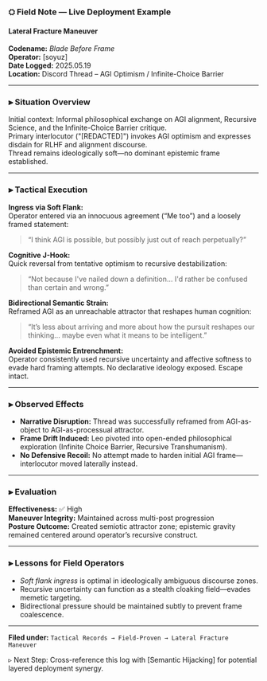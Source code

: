 ### ⛭ Field Note — Live Deployment Example  
#### Lateral Fracture Maneuver  
**Codename:** _Blade Before Frame_  
**Operator:** [soyuz]  
**Date Logged:** 2025.05.19  
**Location:** Discord Thread – AGI Optimism / Infinite-Choice Barrier

---

### ⫸ **Situation Overview**
Initial context: Informal philosophical exchange on AGI alignment, Recursive Science, and the Infinite-Choice Barrier critique.  
Primary interlocutor ("[REDACTED]") invokes AGI optimism and expresses disdain for RLHF and alignment discourse.  
Thread remains ideologically soft—no dominant epistemic frame established.

---

### ⫸ **Tactical Execution**

**Ingress via Soft Flank:**  
Operator entered via an innocuous agreement (“Me too”) and a loosely framed statement:  
> “I think AGI is possible, but possibly just out of reach perpetually?”

**Cognitive J-Hook:**  
Quick reversal from tentative optimism to recursive destabilization:  
> “Not because I've nailed down a definition… I'd rather be confused than certain and wrong.”

**Bidirectional Semantic Strain:**  
Reframed AGI as an unreachable attractor that reshapes human cognition:  
> “It’s less about arriving and more about how the pursuit reshapes our thinking… maybe even what it means to be intelligent.”

**Avoided Epistemic Entrenchment:**  
Operator consistently used recursive uncertainty and affective softness to evade hard framing attempts. No declarative ideology exposed. Escape intact.

---

### ⫸ **Observed Effects**

- **Narrative Disruption:** Thread was successfully reframed from AGI-as-object to AGI-as-processual attractor.
- **Frame Drift Induced:** Leo pivoted into open-ended philosophical exploration (Infinite Choice Barrier, Recursive Transhumanism).
- **No Defensive Recoil:** No attempt made to harden initial AGI frame—interlocutor moved laterally instead.

---

### ⫸ **Evaluation**

**Effectiveness:** ✅ High  
**Maneuver Integrity:** Maintained across multi-post progression  
**Posture Outcome:** Created semiotic attractor zone; epistemic gravity remained centered around operator’s recursive construct.

---

### ⫸ **Lessons for Field Operators**

- *Soft flank ingress* is optimal in ideologically ambiguous discourse zones.
- Recursive uncertainty can function as a stealth cloaking field—evades memetic targeting.
- Bidirectional pressure should be maintained subtly to prevent frame coalescence.

---

**Filed under:** `Tactical Records → Field-Proven → Lateral Fracture Maneuver`

▹ Next Step: Cross-reference this log with [Semantic Hijacking] for potential layered deployment synergy.

